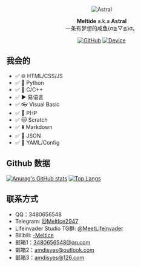 <div align="center">

![Astral](https://pic1.imgdb.cn/item/67f232730ba3d5a1d7eea2c2.jpg)
                                
**Meltide** a.k.a **Astral**
<br>
一条有梦想的咸鱼(σ≧︎▽︎≦︎)σ。

[![GitHub](https://img.shields.io/badge/dynamic/json?url=https%3A%2F%2Fapi.swo.moe%2Fstats%2Fgithub%2FMeltide&query=count&color=181717&label=GitHub&labelColor=282c34&logo=github&suffix=+follows&cacheSeconds=3600)](https://github.com/Meltide)
[![Device](https://img.shields.io/badge/Device-Xiaomi_14-orange?logo=Xiaomi&logoColor=ffffff)](https://github.com/Meltide)

</div>


## 我会的
- ✅ 🌐 HTML/CSS/JS
- ✅ 🐍 Python
- ✅ 🧮 C/C++
- ✅ ▶️ 易语言
- ✅ 👓 Visual Basic
- ✅ 🐘 PHP
- ✅ 🐱 Scratch
- ✅ ⬇️ Markdown
- ✅ 📜 JSON
- ✅ 📖 YAML/Config

## Github 数据
[![Anurag's GitHub stats](https://github-readme-stats.vercel.app/api?username=Meltide)](https://github.com/anuraghazra/github-readme-stats)
[![Top Langs](https://github-readme-stats.vercel.app/api/top-langs/?username=Meltide)](https://github.com/anuraghazra/github-readme-stats)

## 联系方式
- QQ：3480656548
- Telegram: [@MeltIce2947](https://t.me/MeltIce2947)
- Lifeinvader Studio TG群: [@MeetLifeinvader](https://t.me/MeetLifeinvader)
- Bilibili: [-MeltIce](https://space.bilibili.com/57690791)
- 邮箱1：3480656548@qq.com
- 邮箱2：amdisyes@outlook.com
- 邮箱3：amdisyes@126.com
